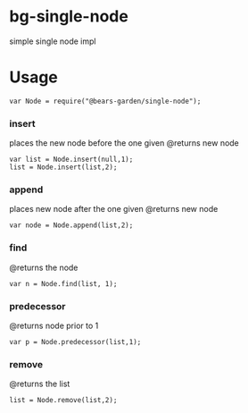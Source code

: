 # bg-single-node
simple single node impl

# Usage
`var Node = require("@bears-garden/single-node");`  


### insert
places the new node before the one given
@returns new node

`var list = Node.insert(null,1);`  
`list = Node.insert(list,2);`

### append
places new node after the one given
@returns new node  

`var node = Node.append(list,2);`

### find
@returns the node

`var n = Node.find(list, 1);`

### predecessor
@returns node prior to 1

`var p = Node.predecessor(list,1);`

### remove
@returns the list

`list = Node.remove(list,2);`

